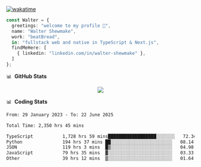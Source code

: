[![wakatime](https://wakatime.com/badge/user/633611a5-2410-4a66-96ad-ce6a6df384d0.svg)](https://wakatime.com/@633611a5-2410-4a66-96ad-ce6a6df384d0)

```ts
const Walter = {
  greetings: "welcome to my profile 👋",
  name: "Walter Shewmake",
  work: "beatBread",
  in: "fullstack web and native in TypeScript & Next.js",
  findMeHere: [
    { linkedin: "linkedin.com/in/walter-shewmake" },
  ]
};
```

📊 &nbsp;**GitHub Stats**

<p align="center">
<img src="https://streak-stats.demolab.com?user=waltershewmake&theme=monokai&short_numbers=true)](https://git.io/streak-stats" />
</p>

📊 &nbsp;**Coding Stats**

<!--![Wwakatime stats](https://github-readme-stats.vercel.app/api/wakatime?username=waltershewmake&hide_title=true&hide_border=true&langs_count=5&bg_color=00000000&text_color=777)-->


<!--START_SECTION:waka-->

```txt
From: 29 January 2023 - To: 22 June 2025

Total Time: 2,350 hrs 45 mins

TypeScript           1,728 hrs 59 mins██████████████████░░░░░░░   72.34 %
Python               194 hrs 37 mins ██░░░░░░░░░░░░░░░░░░░░░░░   08.14 %
JSON                 119 hrs 3 mins  █▒░░░░░░░░░░░░░░░░░░░░░░░   04.98 %
JavaScript           79 hrs 35 mins  ▓░░░░░░░░░░░░░░░░░░░░░░░░   03.33 %
Other                39 hrs 12 mins  ▒░░░░░░░░░░░░░░░░░░░░░░░░   01.64 %
```

<!--END_SECTION:waka-->

